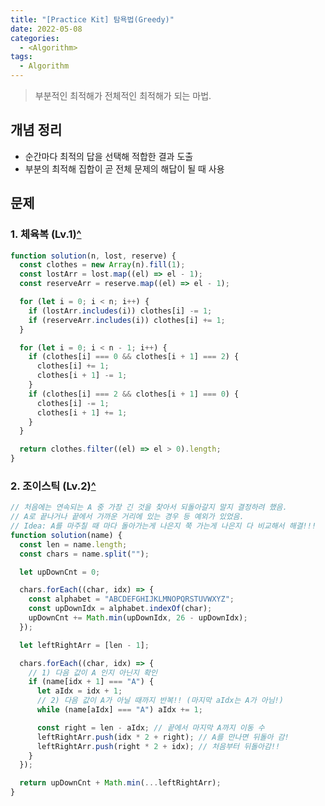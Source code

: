 ```yaml
---
title: "[Practice Kit] 탐욕법(Greedy)"
date: 2022-05-08
categories:
  - <Algorithm>
tags:
  - Algorithm
---
```


> 부분적인 최적해가 전체적인 최적해가 되는 마법.

## 개념 정리

- 순간마다 최적의 답을 선택해 적합한 결과 도출
- 부분의 최적해 집합이 곧 전체 문제의 해답이 될 때 사용

## 문제

### 1. 체육복 (Lv.1)[^](https://programmers.co.kr/learn/courses/30/lessons/42862)

```js
function solution(n, lost, reserve) {
  const clothes = new Array(n).fill(1);
  const lostArr = lost.map((el) => el - 1);
  const reserveArr = reserve.map((el) => el - 1);

  for (let i = 0; i < n; i++) {
    if (lostArr.includes(i)) clothes[i] -= 1;
    if (reserveArr.includes(i)) clothes[i] += 1;
  }

  for (let i = 0; i < n - 1; i++) {
    if (clothes[i] === 0 && clothes[i + 1] === 2) {
      clothes[i] += 1;
      clothes[i + 1] -= 1;
    }
    if (clothes[i] === 2 && clothes[i + 1] === 0) {
      clothes[i] -= 1;
      clothes[i + 1] += 1;
    }
  }

  return clothes.filter((el) => el > 0).length;
}
```

### 2. 조이스틱 (Lv.2)[^](https://programmers.co.kr/learn/courses/30/lessons/42860)

```js
// 처음에는 연속되는 A 중 가장 긴 것을 찾아서 되돌아갈지 말지 결정하려 했음.
// A로 끝나거나 끝에서 가까운 거리에 있는 경우 등 예외가 있었음.
// Idea: A를 마주칠 때 마다 돌아가는게 나은지 쭉 가는게 나은지 다 비교해서 해결!!!
function solution(name) {
  const len = name.length;
  const chars = name.split("");

  let upDownCnt = 0;

  chars.forEach((char, idx) => {
    const alphabet = "ABCDEFGHIJKLMNOPQRSTUVWXYZ";
    const upDownIdx = alphabet.indexOf(char);
    upDownCnt += Math.min(upDownIdx, 26 - upDownIdx);
  });

  let leftRightArr = [len - 1];

  chars.forEach((char, idx) => {
    // 1) 다음 값이 A 인지 아닌지 확인
    if (name[idx + 1] === "A") {
      let aIdx = idx + 1;
      // 2) 다음 값이 A가 아닐 때까지 반복!! (마지막 aIdx는 A가 아님!)
      while (name[aIdx] === "A") aIdx += 1;

      const right = len - aIdx; // 끝에서 마지막 A까지 이동 수
      leftRightArr.push(idx * 2 + right); // A를 만나면 뒤돌아 감!
      leftRightArr.push(right * 2 + idx); // 처음부터 뒤돌아감!!
    }
  });

  return upDownCnt + Math.min(...leftRightArr);
}
```
